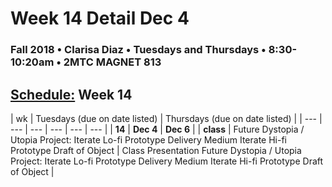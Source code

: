 # Week 14 Detail Dec 4

### Fall 2018 • Clarisa Diaz • Tuesdays and Thursdays • 8:30-10:20am • 2MTC MAGNET 813

## [Schedule:](./) Week 14

| wk | Tuesdays \(due on date listed\) | Thursdays \(due on date listed\) |
| --- | --- | --- | --- | --- | --- |
| **14** | **Dec 4** | **Dec 6** |
| **class** | Future Dystopia / Utopia Project: Iterate Lo-fi Prototype Delivery Medium Iterate Hi-fi Prototype Draft of Object |  Class Presentation Future Dystopia / Utopia Project: Iterate Lo-fi Prototype Delivery Medium Iterate Hi-fi Prototype Draft of Object |
